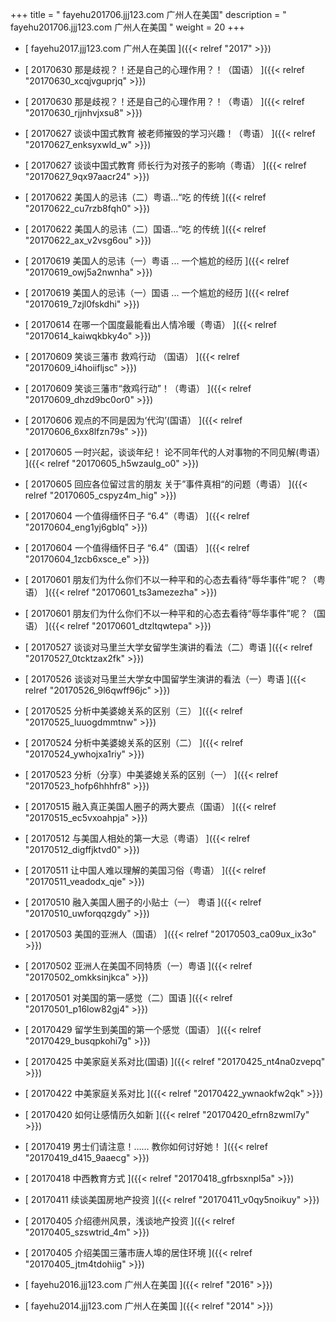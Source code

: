 +++
title = "  fayehu201706.jjj123.com 广州人在美国"
description = "  fayehu201706.jjj123.com 广州人在美国  "
weight = 20
+++



* [   fayehu2017.jjj123.com 广州人在美国 ]({{< relref "2017" >}})


* [ 20170630  那是歧视？！还是自己的心理作用？！（国语）  ]({{< relref "20170630_xcqjvguprjq" >}})


* [ 20170630  那是歧视？！还是自己的心理作用？！（粤语）  ]({{< relref "20170630_rjjnhvjxsu8" >}})


* [ 20170627  谈谈中国式教育 被老师摧毁的学习兴趣！（粤语）  ]({{< relref "20170627_enksyxwld_w" >}})


* [ 20170627  谈谈中国式教育 师长行为对孩子的影响（粤语）  ]({{< relref "20170627_9qx97aacr24" >}})


* [ 20170622  美国人的忌讳（二）粤语...“吃 的传统  ]({{< relref "20170622_cu7rzb8fqh0" >}})


* [ 20170622  美国人的忌讳（二）国语...“吃 的传统  ]({{< relref "20170622_ax_v2vsg6ou" >}})


* [ 20170619  美国人的忌讳（一）粤语 ... 一个尴尬的经历  ]({{< relref "20170619_owj5a2nwnha" >}})


* [ 20170619  美国人的忌讳（一）国语 ... 一个尴尬的经历  ]({{< relref "20170619_7zjl0fskdhi" >}})


* [ 20170614  在哪一个国度最能看出人情冷暖（粤语）  ]({{< relref "20170614_kaiwqkbky4o" >}})


* [ 20170609  笑谈三藩市 救鸡行动 （国语）  ]({{< relref "20170609_i4hoiifljsc" >}})


* [ 20170609  笑谈三藩市“救鸡行动”！（粤语）  ]({{< relref "20170609_dhzd9bc0or0" >}})


* [ 20170606  观点的不同是因为‘代沟’(国语）  ]({{< relref "20170606_6xx8lfzn79s" >}})


* [ 20170605  一时兴起，谈谈年纪！ 论不同年代的人对事物的不同见解(粤语）  ]({{< relref "20170605_h5wzaulg_o0" >}})


* [ 20170605  回应各位留过言的朋友 关于”事件真相“的问题（粤语）  ]({{< relref "20170605_cspyz4m_hig" >}})


* [ 20170604  一个值得缅怀日子 “6.4”（粤语）  ]({{< relref "20170604_eng1yj6gblq" >}})


* [ 20170604  一个值得缅怀日子 “6.4”（国语）  ]({{< relref "20170604_1zcb6xsce_e" >}})


* [ 20170601  朋友们为什么你们不以一种平和的心态去看待“辱华事件”呢？（粤语）  ]({{< relref "20170601_ts3amezezha" >}})


* [ 20170601  朋友们为什么你们不以一种平和的心态去看待“辱华事件”呢？（国语）  ]({{< relref "20170601_dtzltqwtepa" >}})


* [ 20170527  谈谈对马里兰大学女留学生演讲的看法（二）粤语  ]({{< relref "20170527_0tcktzax2fk" >}})


* [ 20170526  谈谈对马里兰大学女中国留学生演讲的看法（一）粤语  ]({{< relref "20170526_9l6qwff96jc" >}})


* [ 20170525  分析中美婆媳关系的区别（三）  ]({{< relref "20170525_luuogdmmtnw" >}})


* [ 20170524  分析中美婆媳关系的区别（二）  ]({{< relref "20170524_ywhojxa1riy" >}})


* [ 20170523  分析（分享）中美婆媳关系的区别（一）  ]({{< relref "20170523_hofp6hhhfr8" >}})


* [ 20170515  融入真正美国人圈子的两大要点（国语）  ]({{< relref "20170515_ec5vxoahpja" >}})


* [ 20170512  与美国人相处的第一大忌（粤语）  ]({{< relref "20170512_digffjktvd0" >}})


* [ 20170511  让中国人难以理解的美国习俗（粤语）  ]({{< relref "20170511_veadodx_qje" >}})


* [ 20170510  融入美国人圈子的小贴士（一） 粤语  ]({{< relref "20170510_uwforqqzgdy" >}})


* [ 20170503  美国的亚洲人（国语）  ]({{< relref "20170503_ca09ux_ix3o" >}})


* [ 20170502  亚洲人在美国不同特质（一）粤语  ]({{< relref "20170502_omkksinjkca" >}})


* [ 20170501  对美国的第一感觉（二）国语  ]({{< relref "20170501_p16low82gj4" >}})


* [ 20170429  留学生到美国的第一个感觉（国语）  ]({{< relref "20170429_busqpkohi7g" >}})


* [ 20170425  中美家庭关系对比(国语)  ]({{< relref "20170425_nt4na0zvepq" >}})


* [ 20170422  中美家庭关系对比  ]({{< relref "20170422_ywnaokfw2qk" >}})


* [ 20170420  如何让感情历久如新  ]({{< relref "20170420_efrn8zwml7y" >}})


* [ 20170419  男士们请注意！…… 教你如何讨好她！  ]({{< relref "20170419_d415_9aaecg" >}})


* [ 20170418  中西教育方式  ]({{< relref "20170418_gfrbsxnpl5a" >}})


* [ 20170411  续谈美国房地产投资  ]({{< relref "20170411_v0qy5noikuy" >}})


* [ 20170405  介绍德州风景，浅谈地产投资  ]({{< relref "20170405_szswtrid_4m" >}})


* [ 20170405  介绍美国三藩市唐人埠的居住环境  ]({{< relref "20170405_jtm4tdohiig" >}})


* [   fayehu2016.jjj123.com 广州人在美国 ]({{< relref "2016" >}})


* [   fayehu2014.jjj123.com 广州人在美国 ]({{< relref "2014" >}})

